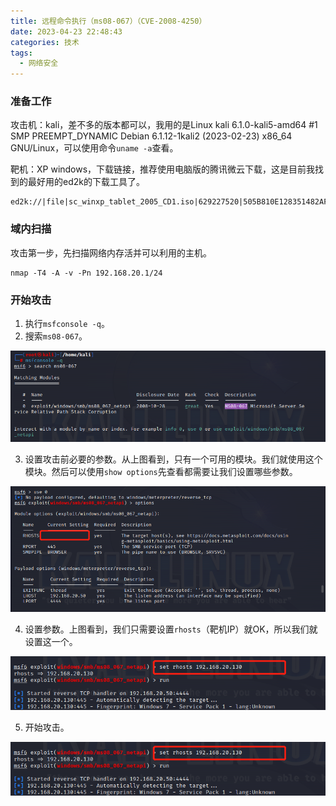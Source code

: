 ```yaml
---
title: 远程命令执行（ms08-067）（CVE-2008-4250）
date: 2023-04-23 22:48:43
categories: 技术
tags:
  - 网络安全
---
```


### 准备工作

攻击机：kali，差不多的版本都可以，我用的是Linux kali 6.1.0-kali5-amd64 #1 SMP PREEMPT_DYNAMIC Debian 6.1.12-1kali2 (2023-02-23) x86_64 GNU/Linux，可以使用命令```uname -a```查看。

靶机：XP windows，下载链接，推荐使用电脑版的腾讯微云下载，这是目前我找到的最好用的ed2k的下载工具了。

<!-- more -->

```
ed2k://|file|sc_winxp_tablet_2005_CD1.iso|629227520|505B810E128351482AF8B83AC4D04FD2|/
```

### 域内扫描

攻击第一步，先扫描网络内存活并可以利用的主机。

```
nmap -T4 -A -v -Pn 192.168.20.1/24
```

### 开始攻击

1. 执行```msfconsole -q```。
2. 搜索```ms08-067```。

![开启工具](./ms08-067/1.png)

3. 设置攻击前必要的参数。从上图看到，只有一个可用的模块。我们就使用这个模块。然后可以使用```show options```先查看都需要让我们设置哪些参数。

![使用模块](./ms08-067/2.png)

4. 设置参数。上图看到，我们只需要设置```rhosts```（靶机IP）就OK，所以我们就设置这一个。

![设置参数](./ms08-067/3.png)

5. 开始攻击。

![设置参数](./ms08-067/3.png)